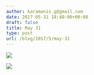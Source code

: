 ```yaml
---
author: karamanis.g@gmail.com
date: 2017-05-31 18:40:00+00:00
draft: false
title: May 31
type: post
url: /blog/2017/5/may-31
---
```




  
   ![](/images/2017-05-31-20175may-31/IMG_1271.jpg)

  

  
   ![](/images/2017-05-31-20175may-31/IMG_1274.jpg)

  


